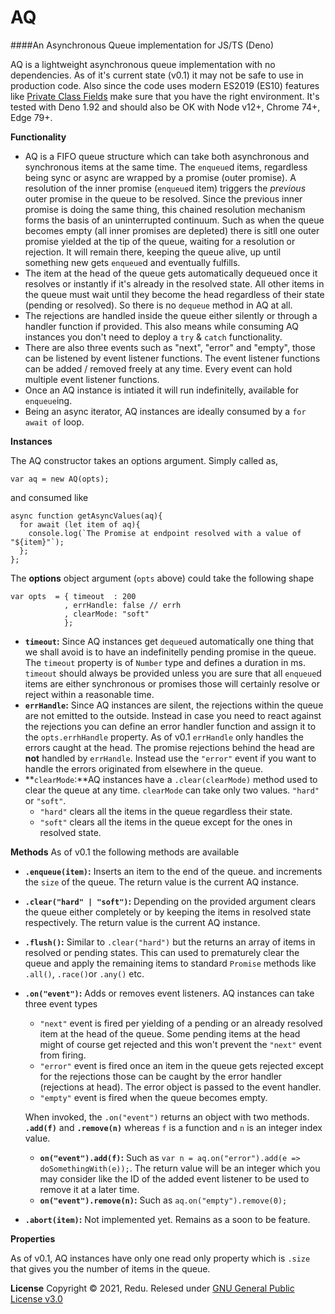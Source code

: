 # AQ

####An Asynchronous Queue implementation for JS/TS (Deno)

AQ is a lightweight asynchronous queue implementation with no dependencies. As of it's current state (v0.1) it may not be safe to use in production code. Also since the code uses modern ES2019 (ES10) features like [Private Class Fields](https://developer.mozilla.org/en-US/docs/Web/JavaScript/Reference/Classes/Private_class_fields) make sure that you have the right environment. It's tested with Deno 1.92 and should also be OK with Node v12+, Chrome 74+, Edge 79+.

**Functionality**

- AQ is a FIFO queue structure which can take both asynchronous and synchronous items at the same time. The `enqueue`d items, regardless being sync or async are wrapped by a promise (outer promise). A resolution of the inner promise (`enqueue`d item) triggers the *previous* outer promise in the queue to be resolved. Since the previous inner promise is doing the same thing, this chained resolution mechanism forms the basis of an uninterrupted continuum. Such as when the queue becomes empty (all inner promises are depleted) there is sitll one outer promise yielded at the tip of the queue, waiting for a resolution or rejection. It will remain there, keeping the queue alive,  up until something new gets `enqueue`d and eventually fulfills.
- The item at the head of the queue gets automatically dequeued once it resolves or instantly if it's already in the resolved state. All other items in the queue must wait until they become the head regardless of their state (pending or resolved). So there is no  `dequeue` method in AQ at all.
- The rejections are handled inside the queue either silently or through a handler function if provided. This also means while consuming AQ instances you don't need to deploy a `try` & `catch` functionality.
- There are also three events such as "next", "error" and "empty", those can be listened by event listener functions. The event listener functions can be added / removed freely at any time. Every event can hold multiple event listener functions.
- Once an AQ instance is intiated it will run indefinitelly, available for `enqueue`ing.
- Being an async iterator, AQ instances are ideally consumed by a `for await of` loop.

**Instances**

The AQ constructor takes an options argument. Simply called as,

    var aq = new AQ(opts);

and consumed like

	async function getAsyncValues(aq){
	  for await (let item of aq){
	    console.log(`The Promise at endpoint resolved with a value of "${item}"`);
	  };
	};

The **options** object argument (`opts` above) could take the following shape

    var opts  = { timeout  : 200
                , errHandle: false // errh
                , clearMode: "soft"
                };

- **`timeout`:** Since AQ instances get `dequeue`d automatically one thing that we shall avoid is to have an indefinitelly pending promise in the queue. The `timeout` property is of `Number` type and defines a duration in ms. `timeout` should always be provided unless you are sure that all `enqueue`d items are either synchronous or promises those will certainly resolve or reject within a reasonable time.
- **`errHandle`:** Since AQ instances are silent, the rejections within the queue are not emitted to the outside. Instead in case you need to react against the rejections you can define an error handler function and assign it to the `opts.errhHandle` property. As of v0.1 `errHandle` only handles the errors caught at the head. The promise rejections behind the head are **not** handled by `errHandle`. Instead use the `"error"` event if you want to handle the errors originated from elsewhere in the queue.
- **`clearMode`:**AQ instances have a `.clear(clearMode)` method used to clear the queue at any time. `clearMode` can take only two values. `"hard"` or `"soft"`.
    - `"hard"` clears all the items in the queue regardless their state.
    - `"soft"` clears all the items in the queue except for the ones in resolved state.

**Methods**
As of v0.1 the following methods are available

- **`.enqueue(item)`:** Inserts an item to the end of the queue. and increments the `size` of the queue. The return value is the current AQ instance.
- **`.clear("hard" | "soft")`:** Depending on the provided argument clears the queue either completely or by keeping the items in resolved state respectively. The return value is the current AQ instance.
- **`.flush()`:** Similar to `.clear("hard")` but the returns an array of items in resolved or pending states. This can used to prematurely clear the queue and apply the remaining items to standard `Promise` methods like `.all()`, `.race()`or `.any()` etc.
- **`.on("event")`:** Adds or removes event listeners. AQ instances can take three event types
    - `"next"` event is fired per yielding of a pending or an already resolved item at the head of the queue. Some pending items at the head might of course get rejected and this won't prevent the `"next"` event from firing.
    - `"error"` event is fired once an item in the queue gets rejected except for the rejections those can be caught by the error handler (rejections at head). The error object is passed to the event handler.
    - `"empty"` event is fired when the queue becomes empty.

    When invoked, the `.on("event")` returns an object with two methods. **`.add(f)`** and **`.remove(n)`** whereas `f` is a function and `n` is an integer index value.

    - **`on("event").add(f)`:** Such as `var n = aq.on("error").add(e => doSomethingWith(e));`. The return value will be an integer which you may consider like the ID of the added event listener to be used to remove it at a later time.
    - **`on("event").remove(n)`:** Such as `aq.on("empty").remove(0);`

- **`.abort(item)`:** Not implemented yet. Remains as a soon to be feature.

**Properties**

As of v0.1, AQ instances have only one read only property which is `.size` that gives you the number of items in the queue.

**License**
Copyright ©  2021, Redu. Relesed under [GNU General Public License v3.0](https://choosealicense.com/licenses/gpl-3.0/)